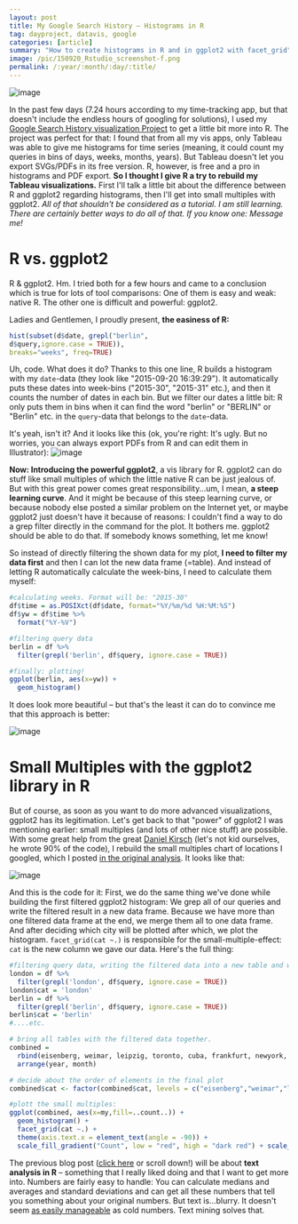 ```yaml
---
layout: post
title: My Google Search History – Histograms in R
tag: dayproject, datavis, google
categories: [article]
summary: "How to create histograms in R and in ggplot2 with facet_grid"
image: /pic/150920_Rstudio_screenshot-f.png
permalink: /:year/:month/:day/:title/
---
```


![image](/pic/150920_Rstudio_screenshot.png)

In the past few days (7.24 hours according to my time-tracking app, but that doesn't include the endless hours of googling for solutions), I used my [Google Search History visualization Project](http://lisacharlotterost.github.io/2015/06/20/Searching-through-the-years/) to get a little bit more into R. The project was perfect for that: I found that from all my vis apps, only Tableau was able to give me histograms for time series (meaning, it could count my queries in bins of days, weeks, months, years). But Tableau doesn't let you export SVGs/PDFs in its free version. R, however, is free and a pro in histograms and PDF export. **So I thought I give R a try to rebuild my Tableau visualizations.** First I'll talk a little bit about the difference between R and ggplot2 regarding histograms, then I'll get into small multiples with ggplot2. *All of that shouldn't be considered as a tutorial. I am still learning. There are certainly better ways to do all of that. If you know one: Message me!*


# R vs. ggplot2

R & ggplot2. Hm. I tried both for a few hours and came to a conclusion which is true for lots of tool comparisons: One of them is easy and weak: native R. The other one is difficult and powerful: ggplot2.

Ladies and Gentlemen, I proudly present, **the easiness of R:**

```R
hist(subset(d$date, grepl("berlin",
d$query,ignore.case = TRUE)),
breaks="weeks", freq=TRUE)
```

Uh, code. What does it do? Thanks to this one line, R builds a histogram with my `date`-data (they look like "2015-09-20 16:39:29"). It automatically puts these dates into week-bins ("2015-30", "2015-31" etc.), and then it counts the number of dates in each bin. But we filter our dates a little bit: R only puts them in bins when it can find the word "berlin" or "BERLIN" or "Berlin" etc. in the `query`-data that belongs to the `date`-data.

It's yeah, isn't it? And it looks like this (ok, you're right: It's ugly. But no worries, you can always export PDFs from R and can edit them in Illustrator):
![image](/pic/150920_R_Berlin_weeks.png)

**Now: Introducing the powerful ggplot2**, a vis library for R. ggplot2 can do stuff like small multiples of which the little native R can be just jealous of. But with this great power comes great responsibility...um, I mean, **a steep learning curve**. And it might be because of this steep learning curve, or because nobody else posted a similar problem on the Internet yet, or maybe ggplot2 just doesn't have it because of reasons: I couldn't find a way to do a grep filter directly in the command for the plot. It bothers me. ggplot2 should be able to do that. If somebody knows something, let me know!

So instead of directly filtering the shown data for my plot, **I need to filter my data first** and then I can lot the new data frame (=table). And instead of letting R automatically calculate the week-bins, I need to calculate them myself:

```R
#calculating weeks. Format will be: "2015-30"
df$time = as.POSIXct(df$date, format="%Y/%m/%d %H:%M:%S")
df$yw = df$time %>%
  format("%Y-%V")

#filtering query data
berlin = df %>%
  filter(grepl('berlin', df$query, ignore.case = TRUE))

#finally: plotting!
ggplot(berlin, aes(x=yw)) +
  geom_histogram()

```

It does look more beautiful – but that's the least it can do to convince me that this approach is better:

![image](/pic/150920_ggplot2_Berlin_weeks.png)



# Small Multiples with the ggplot2 library in R

But of course, as soon as you want to do more advanced visualizations, ggplot2 has its legitimation. Let's get back to that "power" of ggplot2 I was mentioning earlier: small multiples (and lots of other nice stuff) are possible. With some great help from the great [Daniel Kirsch](http://danielkirs.ch/) (let's not kid ourselves, he wrote 90% of the code), I rebuild the small multiples chart of locations I googled, which I posted [in the original analysis](http://lisacharlotterost.github.io/2015/06/20/Searching-through-the-years/). It looks like that:

![image](/pic/150920_smallmultiple_months.png)


And this is the code for it: First, we do the same thing we've done while building the first filtered ggplot2 histogram: We grep all of our queries and write the filtered result in a new data frame. Because we have more than one filtered data frame at the end, we merge them all to one data frame. And after deciding which city will be plotted after which, we plot the histogram. `facet_grid(cat ~.)` is responsible for the small-multiple-effect: `cat` is the new column we gave our data. Here's the full thing:

```R
#filtering query data, writing the filtered data into a new table and writing a new column with the name of the filtered city.
london = df %>%
  filter(grepl('london', df$query, ignore.case = TRUE))
london$cat = 'london'
berlin = df %>%
  filter(grepl('berlin', df$query, ignore.case = TRUE))
berlin$cat = 'berlin'
#....etc.

# bring all tables with the filtered data together.
combined =
  rbind(eisenberg, weimar, leipzig, toronto, cuba, frankfurt, newyork, oxford, london, berlin, oderberger) %>%
  arrange(year, month)

# decide about the order of elements in the final plot
combined$cat <- factor(combined$cat, levels = c("eisenberg","weimar","leipzig","toronto","cuba","frankfurt","newyork","oxford","london","berlin","oderberger"))

#plott the small multiples:
ggplot(combined, aes(x=my,fill=..count..)) +
  geom_histogram() +
  facet_grid(cat ~.) +
  theme(axis.text.x = element_text(angle = -90)) +
  scale_fill_gradient("Count", low = "red", high = "dark red") + scale_x_discrete(breaks=c("2010-05","2011-01","2012-01","2013-01","2014-01","2015-01"))

```

The previous blog post ([click here](http://lisacharlotterost.github.io/2015/09/20/My-Google-Search-History-Text-Analysis/) or scroll down!) will be about **text analysis in R** – something that I really liked doing and that I want to get more into. Numbers are fairly easy to handle: You can calculate medians and averages and standard deviations and can get all these numbers that tell you something about your original numbers. But text is...blurry. It doesn't seem [as easily manageable](https://www.prote.in/profiles/stefanie-posavec) as cold numbers. Text mining solves that.
